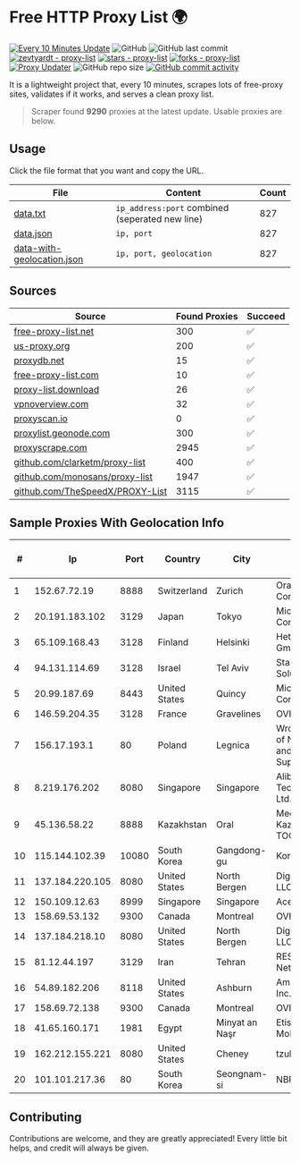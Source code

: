 
# Free HTTP Proxy List 🌍

[![Every 10 Minutes Update](https://github.com/mertguvencli/http-proxy-list/actions/workflows/main.yml/badge.svg?branch=main)](https://github.com/mertguvencli/http-proxy-list/actions/workflows/main.yml)
![GitHub](https://img.shields.io/github/license/mertguvencli/http-proxy-list)
![GitHub last commit](https://img.shields.io/github/last-commit/mertguvencli/http-proxy-list)
[![zevtyardt - proxy-list](https://img.shields.io/static/v1?label=zevtyardt&message=proxy-list&color=blue&logo=github)](https://github.com/zevtyardt/proxy-list "Go to GitHub repo")
[![stars - proxy-list](https://img.shields.io/github/stars/zevtyardt/proxy-list?style=social)](https://github.com/zevtyardt/proxy-list)
[![forks - proxy-list](https://img.shields.io/github/forks/zevtyardt/proxy-list?style=social)](https://github.com/zevtyardt/proxy-list)
[![Proxy Updater](https://github.com/zevtyardt/proxy-list/workflows/Proxy%20Updater/badge.svg)](https://github.com/zevtyardt/proxy-list/actions?query=workflow:"Proxy+Updater")
![GitHub repo size](https://img.shields.io/github/repo-size/zevtyardt/proxy-list)
[![GitHub commit activity](https://img.shields.io/github/commit-activity/m/zevtyardt/proxy-list?logo=commits)](https://github.com/zevtyardt/proxy-list/commits/main)

It is a lightweight project that, every 10 minutes, scrapes lots of free-proxy sites, validates if it works, and serves a clean proxy list.

> Scraper found **9290** proxies at the latest update. Usable proxies are below.

## Usage

Click the file format that you want and copy the URL.

|File|Content|Count|
|----|-------|-----|
|[data.txt](https://raw.githubusercontent.com/mertguvencli/http-proxy-list/main/proxy-list/data.txt)|`ip_address:port` combined (seperated new line)|827|
|[data.json](https://raw.githubusercontent.com/mertguvencli/http-proxy-list/main/proxy-list/data.json)|`ip, port`|827|
|[data-with-geolocation.json](https://raw.githubusercontent.com/mertguvencli/http-proxy-list/main/proxy-list/data-with-geolocation.json)|`ip, port, geolocation`|827|

## Sources

|Source|Found Proxies|Succeed|
|------|-------------|-------|
|[free-proxy-list.net](https://free-proxy-list.net)|300|✅|
|[us-proxy.org](https://www.us-proxy.org)|200|✅|
|[proxydb.net](http://proxydb.net)|15|✅|
|[free-proxy-list.com](https://free-proxy-list.com/?page=&port=&type%5B%5D=http&type%5B%5D=https&up_time=0&search=Search)|10|✅|
|[proxy-list.download](https://www.proxy-list.download/HTTP)|26|✅|
|[vpnoverview.com](https://vpnoverview.com/privacy/anonymous-browsing/free-proxy-servers)|32|✅|
|[proxyscan.io](https://www.proxyscan.io)|0|✅|
|[proxylist.geonode.com](https://proxylist.geonode.com/api/proxy-list?limit=300&page=1&sort_by=lastChecked&sort_type=desc&protocols=http,https)|300|✅|
|[proxyscrape.com](https://api.proxyscrape.com/v2/?request=displayproxies&protocol=http&timeout=10000&country=all&ssl=all&anonymity=all)|2945|✅|
|[github.com/clarketm/proxy-list](https://raw.githubusercontent.com/clarketm/proxy-list/master/proxy-list-raw.txt)|400|✅|
|[github.com/monosans/proxy-list](https://raw.githubusercontent.com/monosans/proxy-list/main/proxies/http.txt)|1947|✅|
|[github.com/TheSpeedX/PROXY-List](https://raw.githubusercontent.com/TheSpeedX/PROXY-List/master/http.txt)|3115|✅|


## Sample Proxies With Geolocation Info

|#|Ip|Port|Country|City|Internet Service Provider|
|-|--|----|-------|----|-------------------------|
|1|152.67.72.19|8888|Switzerland|Zurich|Oracle Corporation|
|2|20.191.183.102|3129|Japan|Tokyo|Microsoft Corporation|
|3|65.109.168.43|3128|Finland|Helsinki|Hetzner Online GmbH|
|4|94.131.114.69|3128|Israel|Tel Aviv|Stark Industries Solutions LTD|
|5|20.99.187.69|8443|United States|Quincy|Microsoft Corporation|
|6|146.59.204.35|3128|France|Gravelines|OVH SAS|
|7|156.17.193.1|80|Poland|Legnica|Wroclaw Centre of Networking and Supercomputing|
|8|8.219.176.202|8080|Singapore|Singapore|Alibaba (US) Technology Co., Ltd.|
|9|45.136.58.22|8888|Kazakhstan|Oral|Megahost Kazakhstan TOO|
|10|115.144.102.39|10080|South Korea|Gangdong-gu|Korea Telecom|
|11|137.184.220.105|8080|United States|North Bergen|DigitalOcean, LLC|
|12|150.109.12.63|8999|Singapore|Singapore|Aceville Pte.ltd|
|13|158.69.53.132|9300|Canada|Montreal|OVH SAS|
|14|137.184.218.10|8080|United States|North Bergen|DigitalOcean, LLC|
|15|81.12.44.197|3129|Iran|Tehran|RESPINA Networks|
|16|54.89.182.206|8118|United States|Ashburn|Amazon.com, Inc.|
|17|158.69.72.138|9300|Canada|Montreal|OVH SAS|
|18|41.65.160.171|1981|Egypt|Minyat an Naşr|Etisalat Misr Mobile BB|
|19|162.212.155.221|8080|United States|Cheney|tzulo, inc.|
|20|101.101.217.36|80|South Korea|Seongnam-si|NBP|



## Contributing

Contributions are welcome, and they are greatly appreciated! Every
little bit helps, and credit will always be given.

